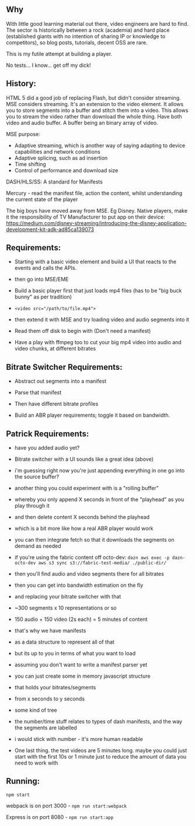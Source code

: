 ## Why

With little good learning material out there, video engineers are hard to find. 
The sector is historically between a rock (academia) and hard place (established giants with no intention of sharing IP or knowledge to competitors), so blog posts, tutorials, decent OSS are rare.

This is my futile attempt at building a player.

No tests... I know... get off my dick!
## History:

HTML 5 did a good job of replacing Flash, but didn't consider streaming. MSE considers streaming. It's an extension to the video element.
It allows you to store segments into a buffer and stitch them into a video. This allows you to stream the video rather than download the whole thing. Have both video and audio buffer. A buffer being an binary array of video.

MSE purpose:
- Adaptive streaming, which is another way of saying adapting to device capabilities and network conditions
- Adaptive splicing, such as ad insertion
- Time shifting
- Control of performance and download size

DASH/HLS/SS: A standard for Manifests

Mercury - read the manifest file, action the content, whilst understanding the current state of the player

The big boys have moved away from MSE. Eg Disney. Native players, make it the responsibility of TV Manufacturer to put app on their device: https://medium.com/disney-streaming/introducing-the-disney-application-development-kit-adk-ad85ca139073

## Requirements:

- Starting with a basic video element and build a UI that reacts to the events and calls the APIs.
- then go into MSE/EME

- Build a basic player first that just loads mp4 files (has to be "big buck bunny" as per tradition) 

- `<video src="/path/to/file.mp4">`

- then extend it with MSE and try loading video and audio segments into it
- Read them off disk to begin with (Don't need a manifest)
- Have a play with ffmpeg too
to cut your big mp4 video into audio and video chunks, at different bitrates

## Bitrate Switcher Requirements:

- Abstract out segments into a manifest
- Parse that manifest
- Then have different bitrate profiles

- Build an ABR player
requirements; toggle it based on bandwidth.

## Patrick Requirements:
- have you added audio yet?
- Bitrate switcher with a UI sounds like a great idea (above)

- i'm guessing right now you're just appending everything in one go into the source buffer?
- another thing you could experiment with is a "rolling buffer"
- whereby you only append X seconds in front of the "playhead" as you play through it
- and then delete content X seconds behind the playhead
- which is a bit more like how a real ABR player would work
- you can then integrate fetch so that it downloads the segments on demand as needed

- if you're using the fabric content off octo-dev: `dazn aws exec -p dazn-octo-dev aws s3 sync s3://fabric-test-media/ ./public-dir/`
- then you'll find audio and video segments there for all bitrates

- then you can get into bandwidth estimation on the fly
- and replacing your bitrate switcher with that

- ~300 segments x 10 representations or so
- 150 audio + 150 video (2s each) = 5 minutes of content
- that's why we have manifests
- as a data structure to represent all of that

- but its up to you in terms of what you want to load
- assuming you don't want to write a manifest parser yet
- you can just create some in memory javascript structure
- that holds your bitrates/segments
- from x seconds to y seconds
- some kind of tree
- the number/time stuff relates to types of dash manifests, and the way the segments are labelled
- i would stick with number - it's more human readable

- One last thing. the test videos are 5 minutes long. maybe you could just start with the first 10s or 1 minute
just to reduce the amount of data you need to work with

## Running:
`npm start`

webpack is on port 3000 - `npm run start:webpack`

Express is on port 8080 - `npm run start:app`
